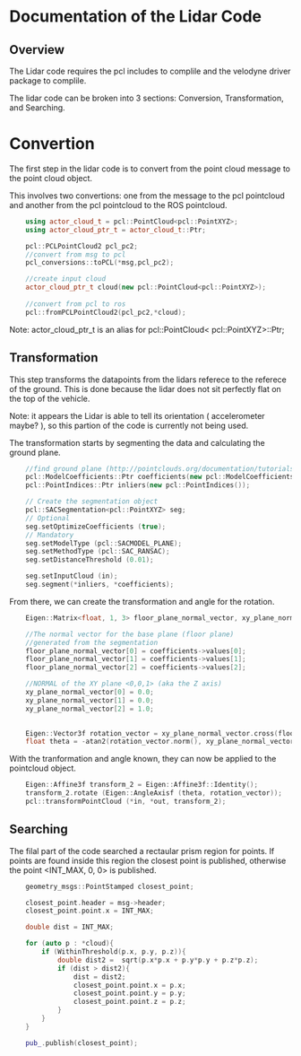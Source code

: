 # Documentation of the Lidar Code

## Overview

The Lidar code requires the pcl includes to complile and the velodyne driver package to complile. 

The lidar code can be broken into 3 sections: Conversion, Transformation, and Searching.

# Convertion

The first step in the lidar code is to convert from the point cloud message to the point cloud object.

This involves two convertions: one from the message to the pcl pointcloud and another from the pcl pointcloud to the ROS pointcloud.

~~~ C++
    using actor_cloud_t = pcl::PointCloud<pcl::PointXYZ>;
    using actor_cloud_ptr_t = actor_cloud_t::Ptr;
~~~

~~~ c++
    pcl::PCLPointCloud2 pcl_pc2;
    //convert from msg to pcl
    pcl_conversions::toPCL(*msg,pcl_pc2);

    //create input cloud
    actor_cloud_ptr_t cloud(new pcl::PointCloud<pcl::PointXYZ>);
    
    //convert from pcl to ros
    pcl::fromPCLPointCloud2(pcl_pc2,*cloud);
~~~

Note: actor_cloud_ptr_t is an alias for pcl::PointCloud< pcl::PointXYZ>::Ptr;

## Transformation

This step transforms the datapoints from the lidars referece to the referece of the ground.
This is done because the lidar does not sit perfectly flat on the top of the vehicle.

Note: it appears the Lidar is able to tell its orientation ( accelerometer maybe? ), so this partion of the code is currently not being used.  

The transformation starts by segmenting the data and calculating the ground plane.

~~~ C++
    //find ground plane (http://pointclouds.org/documentation/tutorials/planar_segmentation.php)
    pcl::ModelCoefficients::Ptr coefficients(new pcl::ModelCoefficients());
    pcl::PointIndices::Ptr inliers(new pcl::PointIndices());

    // Create the segmentation object
    pcl::SACSegmentation<pcl::PointXYZ> seg;
    // Optional
    seg.setOptimizeCoefficients (true);
    // Mandatory
    seg.setModelType (pcl::SACMODEL_PLANE);
    seg.setMethodType (pcl::SAC_RANSAC);
    seg.setDistanceThreshold (0.01);

    seg.setInputCloud (in);
    seg.segment(*inliers, *coefficients);
~~~

From there, we can create the transformation and angle for the rotation.

~~~ C++
    Eigen::Matrix<float, 1, 3> floor_plane_normal_vector, xy_plane_normal_vector;

    //The normal vector for the base plane (floor plane)
    //generated from the segmentation
    floor_plane_normal_vector[0] = coefficients->values[0];
    floor_plane_normal_vector[1] = coefficients->values[1];
    floor_plane_normal_vector[2] = coefficients->values[2];

    //NORMAL of the XY plane <0,0,1> (aka the Z axis)
    xy_plane_normal_vector[0] = 0.0;
    xy_plane_normal_vector[1] = 0.0;
    xy_plane_normal_vector[2] = 1.0;

    
    Eigen::Vector3f rotation_vector = xy_plane_normal_vector.cross(floor_plane_normal_vector);
    float theta = -atan2(rotation_vector.norm(), xy_plane_normal_vector.dot(floor_plane_normal_vector));
~~~

With the tranformation and angle known, they can now be applied to the pointcloud object.

~~~ C++
    Eigen::Affine3f transform_2 = Eigen::Affine3f::Identity();
    transform_2.rotate (Eigen::AngleAxisf (theta, rotation_vector));
    pcl::transformPointCloud (*in, *out, transform_2);
~~~

## Searching

The filal part of the code searched a rectaular prism region for points.
If points are found inside this region the closest point is published, otherwise the point <INT_MAX, 0, 0> is published.

~~~ C++
    geometry_msgs::PointStamped closest_point;

    closest_point.header = msg->header;
    closest_point.point.x = INT_MAX;

    double dist = INT_MAX;

    for (auto p : *cloud){
        if (WithinThreshold(p.x, p.y, p.z)){
            double dist2 =  sqrt(p.x*p.x + p.y*p.y + p.z*p.z);
            if (dist > dist2){
                dist = dist2;
                closest_point.point.x = p.x;
                closest_point.point.y = p.y;
                closest_point.point.z = p.z;
            }
        }
    }

    pub_.publish(closest_point);
~~~